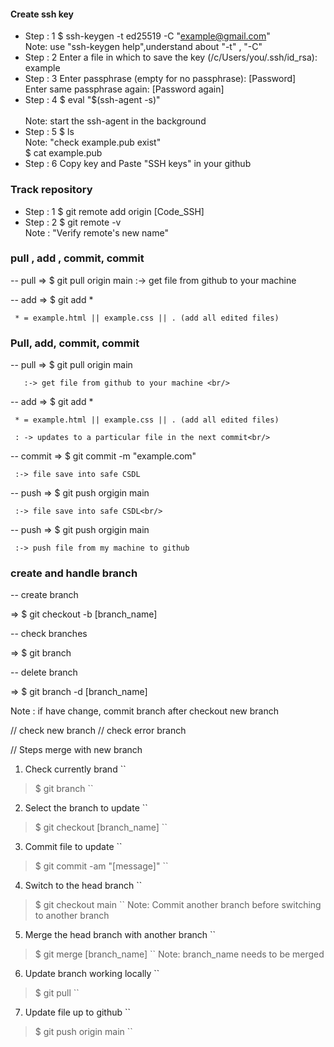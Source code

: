
 #### Create ssh key
 
 - Step : 1 
   $ ssh-keygen -t ed25519 -C "example@gmail.com" <br/>
      Note: use "ssh-keygen help",understand about "-t" , "-C"
 - Step : 2 
  Enter a file in which to save the key (/c/Users/you/.ssh/id_rsa): example
 - Step : 3
   Enter passphrase (empty for no passphrase): [Password] <br/>
   Enter same passphrase again: [Password again]
 - Step : 4
   $ eval "$(ssh-agent -s)"<br/>  
      Note: start the ssh-agent in the background
 - Step : 5
   $ ls <br/>
     Note: "check example.pub exist"<br/>
   $ cat example.pub
 - Step : 6
   Copy key and Paste "SSH keys" in your github 

### Track repository
- Step : 1
  $ git remote add origin [Code_SSH]
- Step : 2
  $ git remote -v<br/>
  Note : "Verify remote's new name"

### pull , add ,  commit, commit
-- pull => $ git pull origin main  :-> get file from github to your machine

-- add  => $ git add *

     * = example.html || example.css || . (add all edited files)

### Pull, add,  commit, commit
-- pull => $ git pull origin main 

       :-> get file from github to your machine <br/>
-- add  => $ git add * 

     * = example.html || example.css || . (add all edited files)
     
     : -> updates to a particular file in the next commit<br/>
-- commit => $ git commit -m "example.com"

     :-> file save into safe CSDL
-- push => $ git push orgigin main

     :-> file save into safe CSDL<br/>
-- push => $ git push orgigin main

     :-> push file from my machine to github

### create and handle branch

-- create branch 

 => $ git checkout -b [branch_name]

-- check branches

 => $ git branch

-- delete branch

=> $ git branch -d [branch_name]

Note : if have change, commit branch after checkout new branch

// check new branch
// check error branch

// Steps merge with new branch

1. Check currently brand
  ``
  > $ git branch
   ``
2. Select the branch to update
  ``
  > $ git checkout [branch_name]
  ``
3. Commit file to update
  ``
  > $ git commit -am "[message]"
   ``
4. Switch to the head branch
  ``
  > $ git checkout main
  ``
  Note: Commit another branch before switching to another branch

5. Merge the head branch with another branch
  ``
  > $ git merge [branch_name]
  ``
  Note: branch_name needs to be merged

6. Update branch working locally
   ``
  > $ git pull
   ``
7. Update file up to github
   ``
  > $ git push origin main
   ``
